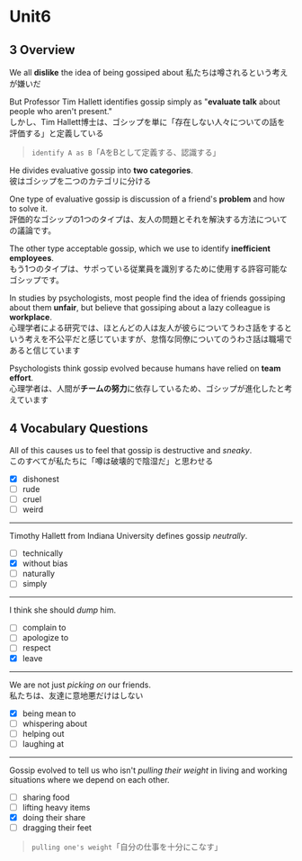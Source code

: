 # Unit6

## 3 Overview

We all **dislike** the idea of being gossiped about
私たちは噂されるという考えが嫌いだ

But Professor Tim Hallett identifies gossip simply as "**evaluate talk** about people who aren't present."  
しかし、Tim Hallett博士は、ゴシップを単に「存在しない人々についての話を評価する」と定義している

> `identify A as B`「AをBとして定義する、認識する」

He divides evaluative gossip into **two categories**.  
彼はゴシップを二つのカテゴリに分ける

One type of evaluative gossip is discussion of a friend's **problem** and how to solve it.  
評価的なゴシップの1つのタイプは、友人の問題とそれを解決する方法についての議論です。

The other type acceptable gossip, which we use to identify **inefficient employees**.  
もう1つのタイプは、サポっている従業員を識別するために使用する許容可能なゴシップです。

In studies by psychologists, most people find the idea of friends gossiping about them **unfair**, but believe that gossiping about a lazy colleague is **workplace**.  
心理学者による研究では、ほとんどの人は友人が彼らについてうわさ話をするという考えを不公平だと感じていますが、怠惰な同僚についてのうわさ話は職場であると信じています

Psychologists think gossip evolved because humans have relied on **team effort**.  
心理学者は、人間が**チームの努力**に依存しているため、ゴシップが進化したと考えています

## 4 Vocabulary Questions

All of this causes us to feel that gossip is destructive and *sneaky*.  
このすべてが私たちに「噂は破壊的で陰湿だ」と思わせる

- [x] dishonest
- [ ] rude
- [ ] cruel
- [ ] weird

---

Timothy Hallett from Indiana University defines gossip *neutrally*.  

- [ ] technically
- [x] without bias
- [ ] naturally
- [ ] simply

---

I think she should *dump* him.  

- [ ] complain to
- [ ] apologize to
- [ ] respect
- [x] leave

---

We are not just *picking on* our friends.  
私たちは、友達に意地悪だけはしない

- [x] being mean to
- [ ] whispering about
- [ ] helping out
- [ ] laughing at

---

Gossip evolved to tell us who isn't *pulling their weight* in living and working situations where we depend on each other.  

- [ ] sharing food
- [ ] lifting heavy items
- [x] doing their share
- [ ] dragging their feet

> `pulling one's weight`「自分の仕事を十分にこなす」
